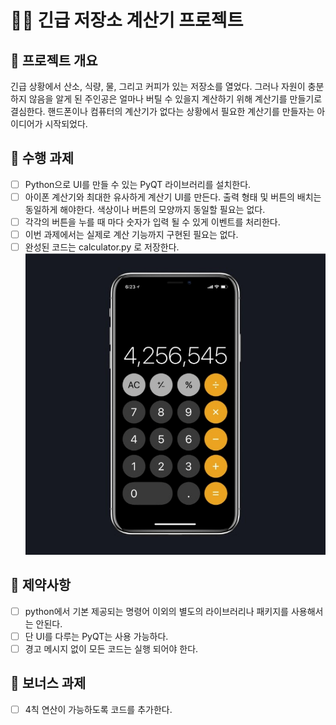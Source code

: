 # 🧑‍🚀 긴급 저장소 계산기 프로젝트

## 📖 프로젝트 개요
긴급 상황에서 산소, 식량, 물, 그리고 커피가 있는 저장소를 열었다. 그러나 자원이 충분하지 않음을 알게 된 주인공은 얼마나 버틸 수 있을지 계산하기 위해 계산기를 만들기로 결심한다.
핸드폰이나 컴퓨터의 계산기가 없다는 상황에서 필요한 계산기를 만들자는 아이디어가 시작되었다.

## 🧰 수행 과제
- [ ] Python으로 UI를 만들 수 있는 PyQT 라이브러리를 설치한다. 
- [ ] 아이폰 계산기와 최대한 유사하게 계산기 UI를 만든다. 출력 형태 및 버튼의 배치는 동일하게 해야한다. 색상이나 버튼의 모양까지 동일할 필요는 없다. 
- [ ] 각각의 버튼을 누를 때 마다 숫자가 입력 될 수 있게 이벤트를 처리한다. 
- [ ] 이번 과제에서는 실제로 계산 기능까지 구현된 필요는 없다.
- [ ] 완성된 코드는 calculator.py 로 저장한다. 
![alt text](image.png)

## 🚫 제약사항
- [ ] python에서 기본 제공되는 명령어 이외의 별도의 라이브러리나 패키지를 사용해서는 안된다. 
- [ ] 단 UI를 다루는 PyQT는 사용 가능하다.
- [ ] 경고 메시지 없이 모든 코드는 실행 되어야 한다. 

## 🎁 보너스 과제
- [ ] 4칙 연산이 가능하도록 코드를 추가한다. 